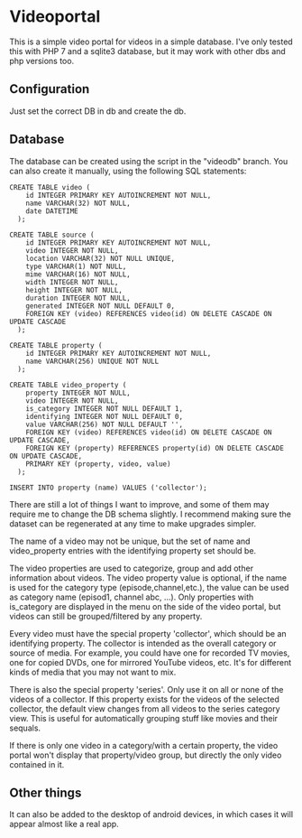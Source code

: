 # Videoportal

This is a simple video portal for videos in a simple database. I've only tested this with PHP 7 and a sqlite3 database, but it may work with other dbs and php versions too.


## Configuration

Just set the correct DB in db and create the db.


## Database

The database can be created using the script in the "videodb" branch. You can also create it manually, using the following SQL statements:

```
CREATE TABLE video (
    id INTEGER PRIMARY KEY AUTOINCREMENT NOT NULL,
    name VARCHAR(32) NOT NULL,
    date DATETIME
  );

CREATE TABLE source (
    id INTEGER PRIMARY KEY AUTOINCREMENT NOT NULL,
    video INTEGER NOT NULL,
    location VARCHAR(32) NOT NULL UNIQUE,
    type VARCHAR(1) NOT NULL,
    mime VARCHAR(16) NOT NULL,
    width INTEGER NOT NULL,
    height INTEGER NOT NULL,
    duration INTEGER NOT NULL,
    generated INTEGER NOT NULL DEFAULT 0,
    FOREIGN KEY (video) REFERENCES video(id) ON DELETE CASCADE ON UPDATE CASCADE
  );

CREATE TABLE property (
    id INTEGER PRIMARY KEY AUTOINCREMENT NOT NULL,
    name VARCHAR(256) UNIQUE NOT NULL
  );

CREATE TABLE video_property (
    property INTEGER NOT NULL,
    video INTEGER NOT NULL,
    is_category INTEGER NOT NULL DEFAULT 1,
    identifying INTEGER NOT NULL DEFAULT 0,
    value VARCHAR(256) NOT NULL DEFAULT '',
    FOREIGN KEY (video) REFERENCES video(id) ON DELETE CASCADE ON UPDATE CASCADE,
    FOREIGN KEY (property) REFERENCES property(id) ON DELETE CASCADE ON UPDATE CASCADE,
    PRIMARY KEY (property, video, value)
  );

INSERT INTO property (name) VALUES ('collector');
```

There are still a lot of things I want to improve, and some of them may require me to change the DB schema slightly.
I recommend making sure the dataset can be regenerated at any time to make upgrades simpler.

The name of a video may not be unique, but the set of name and video_property entries with the identifying property set should be.

The video properties are used to categorize, group and add other information about videos. The video property value is optional,
if the name is used for the category type (episode,channel,etc.), the value can be used as category name (episod1, channel abc, ...).
Only properties with is_category are displayed in the menu on the side of the video portal, but videos can still be grouped/filtered
by any property.

Every video must have the special property 'collector', which should be an identifying property.
The collector is intended as the overall category or source of media. For example, you could have one
for recorded TV movies, one for copied DVDs, one for mirrored YouTube videos, etc. It's for different
kinds of media that you may not want to mix.

There is also the special property 'series'. Only use it on all or none of the videos of a collector.
If this property exists for the videos of the selected collector, the default view changes from all
videos to the series category view. This is useful for automatically grouping stuff like movies and their sequals.

If there is only one video in a category/with a certain property, the video portal won't display that property/video group,
but directly the only video contained in it.

## Other things

It can also be added to the desktop of android devices, in which cases it will appear almost like a real app.
